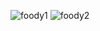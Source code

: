 
![foody1](https://user-images.githubusercontent.com/43865216/153501205-ae0d2640-b33c-4e8e-b8fc-df23644812a4.jpg)
![foody2](https://user-images.githubusercontent.com/43865216/153501224-242c5597-fef3-497e-b686-95db2ed3966d.jpg)
